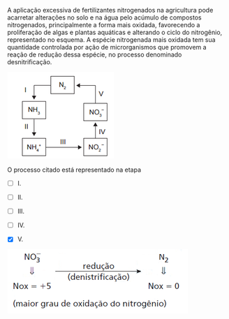 

A aplicação excessiva de fertilizantes nitrogenados na agricultura pode acarretar alterações no solo e na água pelo acúmulo de compostos nitrogenados, principalmente a forma mais oxidada, favorecendo a proliferação de algas e plantas aquáticas e alterando o ciclo do nitrogênio, representado no esquema. A espécie nitrogenada mais oxidada tem sua quantidade controlada por ação de microrganismos que promovem a reação de redução dessa espécie, no processo denominado desnitrificação.

![](5ca28e5f-bfd4-666a-fd70-5caf9b63dc09.png)

O processo citado está representado na etapa



- [ ] I.
- [ ] II.
- [ ] III.
- [ ] IV.
- [x] V.


![](f360e4f4-152a-008d-966a-5dfe966d96af.png)

        